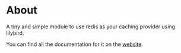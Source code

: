 # About

A tiny and simple module to use redis as your caching provider using lilybird.

You can find all the documentation for it on the [website](https://lilybird.didas.dev).